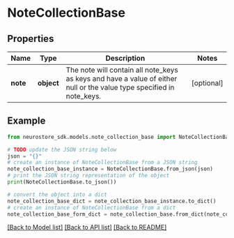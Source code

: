 # NoteCollectionBase


## Properties

Name | Type | Description | Notes
------------ | ------------- | ------------- | -------------
**note** | **object** | The note will contain all note_keys as keys and have a value of either null or the value type specified in note_keys. | [optional] 

## Example

```python
from neurostore_sdk.models.note_collection_base import NoteCollectionBase

# TODO update the JSON string below
json = "{}"
# create an instance of NoteCollectionBase from a JSON string
note_collection_base_instance = NoteCollectionBase.from_json(json)
# print the JSON string representation of the object
print(NoteCollectionBase.to_json())

# convert the object into a dict
note_collection_base_dict = note_collection_base_instance.to_dict()
# create an instance of NoteCollectionBase from a dict
note_collection_base_form_dict = note_collection_base.from_dict(note_collection_base_dict)
```
[[Back to Model list]](../README.md#documentation-for-models) [[Back to API list]](../README.md#documentation-for-api-endpoints) [[Back to README]](../README.md)


